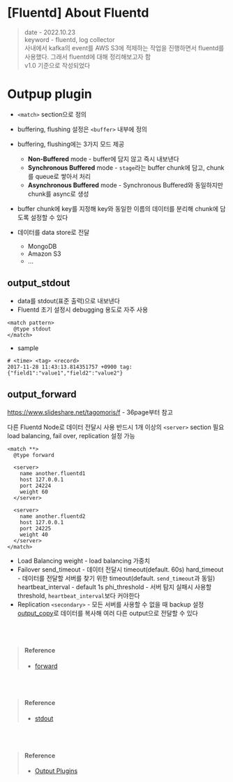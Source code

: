 # [Fluentd] About Fluentd
> date - 2022.10.23  
> keyword - fluentd, log collector  
> 사내에서 kafka의 event를 AWS S3에 적제하는 작업을 진행하면서 fluentd를 사용했다. 그래서 fluentd에 대해 정리해보고자 함  
> v1.0 기준으로 작성되었다  




# Outpup plugin
* `<match>` section으로 정의
* buffering, flushing 설정은 `<buffer>` 내부에 정의

* buffering, flushing에는 3가지 모드 제공
  * **Non-Buffered** mode - buffer에 담지 않고 즉시 내보낸다
  * **Synchronous Buffered** mode - `stage`라는 buffer chunk에 담고, chunk를 queue로 쌓아서 처리
  * **Asynchronous Buffered** mode - Synchronous Buffered와 동일하지만 chunk를 async로 생성
* buffer chunk에 key를 지정해 key와 동일한 이름의 데이터를 분리해 chunk에 담도록 설정할 수 있다
* 데이터를 data store로 전달
  * MongoDB
  * Amazon S3
  * ...










## output_stdout
* data를 stdout(표준 출력)으로 내보낸다
* Fluentd 초기 설정시 debugging 용도로 자주 사용
```
<match pattern>
  @type stdout
</match>
```

* sample
```
# <time> <tag> <record>
2017-11-28 11:43:13.814351757 +0900 tag: {"field1":"value1","field2":"value2"}
```






## output_forward
https://www.slideshare.net/tagomoris/f - 36page부터 참고


다른 Fluentd Node로 데이터 전달시 사용
반드시 1개 이상의 `<server>` section 필요
load balancing, fail over, replication 설정 가능

```
<match **>
  @type forward

  <server>
    name another.fluentd1
    host 127.0.0.1
    port 24224
    weight 60
  </server>

  <server>
    name another.fluentd2
    host 127.0.0.1
    port 24225
    weight 40
  </server>
</match>
```

* Load Balancing
    weight - load balancing 가중치
* Failover
    send_timeout - 데이터 전달시 timeout(default. 60s)
    hard_timeout - 데이터를 전달할 서버를 찾기 위한 timeout(default. `send_timeout`과 동일)
    heartbeat_interval - default 1s
    phi_threshold - 서버 탐지 실패시 사용할 threshold, `heartbeat_interval`보다 커야한다
* Replication
    `<secondary>` - 모든 서버를 사용할 수 없을 때 backup 설정
    [output_copy](https://docs.fluentd.org/v1.0/articles/out_copy)로 데이터를 복사해 여러 다른 output으로 전달할 수 있다



<br><br>

> #### Reference
> * [forward](https://docs.fluentd.org/output/forward)





<br><br>

> #### Reference
> * [stdout](https://docs.fluentd.org/output/stdout)





<br><br>

> #### Reference
> * [Output Plugins](https://docs.fluentd.org/output)
